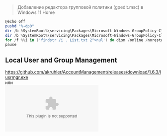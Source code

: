 > Добавление редактора групповой политики (gpedit.msc) в Windows 11 Home
```powershell
@echo off
pushd "%~dp0"
dir /b %SystemRoot%\servicing\Packages\Microsoft-Windows-GroupPolicy-ClientExtensions-Package~3*.mum >List.txt
dir /b %SystemRoot%\servicing\Packages\Microsoft-Windows-GroupPolicy-ClientTools-Package~3*.mum >>List.txt
for /f %%i in ('findstr /i . List.txt 2^>nul') do dism /online /norestart /add-package:"%SystemRoot%\servicing\Packages\%%i"
pause
```
## Local User and Group Management
https://github.com/akruhler/AccountManagement/releases/download/1.6.3/lusrmgr.exe  
или  
 ![Local User and Group Management](../Files/lusrmgr.exe)

